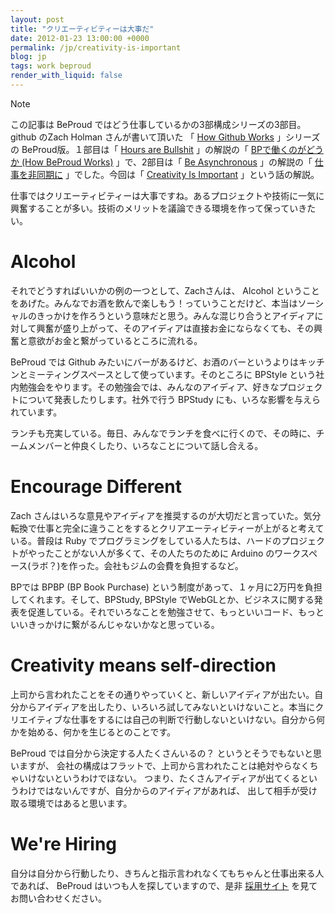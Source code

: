 ```yaml
---
layout: post
title: "クリエーティビティーは大事だ"
date: 2012-01-23 13:00:00 +0000
permalink: /jp/creativity-is-important
blog: jp
tags: work beproud
render_with_liquid: false
---
```


<!-- textlint-disable rousseau -->

<div class="note">

<div class="title">

Note

</div>

この記事は BeProud ではどう仕事しているかの3部構成シリーズの3部目。github のZach Holman さんが書いて頂いた 「
[How Github Works](http://zachholman.com/posts/how-github-works/) 」シリーズの
BeProud版。１部目は「 [Hours are
Bullshit](http://zachholman.com/posts/how-github-works-hours/) 」の解説の「
[BPで働くのがどうか (How BeProud Works)](/jp/bp-how-beproud-works) 」で、2部目は「 [Be
Asynchronous](http://zachholman.com/posts/how-github-works-asynchronous)
」の解説の「 [仕事を非同期に](/jp/async-work) 」でした。今回は「 [Creativity Is
Important](http://zachholman.com/posts/how-github-works-creativity/)
」という話の解説。

</div>

仕事ではクリエーティビティーは大事ですね。あるプロジェクトや技術に一気に興奮することが多い。技術のメリットを議論できる環境を作って保っていきたい。

# Alcohol

それでどうすればいいかの例の一つとして、Zachさんは、 Alcohol
ということをあげた。みんなでお酒を飲んで楽しもう！っていうことだけど、本当はソーシャルのきっかけを作ろうという意味だと思う。みんな混じり合うとアイディアに対して興奮が盛り上がって、そのアイディアは直接お金にならなくても、その興奮と意欲がお金と繋がっているところに流れる。

BeProud では Github みたいにバーがあるけど、お酒のバーというよりはキッチンとミーティングスペースとして使っています。そのところに
BPStyle という社内勉強会をやります。その勉強会では、みんなのアイディア、好きなプロジェクトについて発表したりします。社外で行う
BPStudy にも、いろな影響を与えられています。

ランチも充実している。毎日、みんなでランチを食べに行くので、その時に、チームメンバーと仲良くしたり、いろなことについて話し合える。

# Encourage Different

Zach
さんはいろな意見やアイディアを推奨するのが大切だと言っていた。気分転換で仕事と完全に違うことをするとクリアエーティビティーが上がると考えている。普段は
Ruby でプログラミングをしている人たちは、ハードのプロジェクトがやったことがない人が多くて、その人たちのために Arduino
のワークスペース(ラボ？)を作った。会社もジムの会費を負担するなど。

BPでは BPBP (BP Book Purchase) という制度があって、１ヶ月に2万円を負担してくれます。そして、BPStudy,
BPStyle
でWebGLとか、ビジネスに関する発表を促進している。それでいろなことを勉強させて、もっといいコード、もっといいきっかけに繋がるんじゃないかなと思っている。

# Creativity means self-direction

上司から言われたことをその通りやっていくと、新しいアイディアが出たい。自分からアイディアを出したり、いろいろ試してみないといけないこと。本当にクリエイティブな仕事をするには自己の判断で行動しないといけない。自分から何かを始める、何かを生じるとのことです。

BeProud では自分から決定する人たくさんいるの？ というとそうでもないと思いますが、
会社の構成はフラットで、上司から言われたことは絶対やらなくちゃいけないというわけでほない。
つまり、たくさんアイディアが出てくるというわけではないんですが、自分からのアイディアがあれば、 出して相手が受け取る環境ではあると思います。

# We're Hiring

自分は自分から行動したり、きちんと指示言われなくてもちゃんと仕事出来る人であれば、 BeProud はいつも人を探していますので、是非
[採用サイト](http://jobs.beproud.jp/) を見てお問い合わせください。

<!-- textlint-enable rousseau -->
